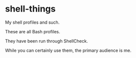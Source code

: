 # shell-things
My shell profiles and such.

These are all Bash profiles.

They have been run through ShellCheck.

While you can certainly use them, the primary audience is me.
